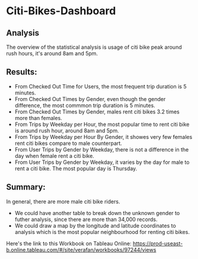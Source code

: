 # Citi-Bikes-Dashboard
## Analysis
The overview of the statistical analysis is usage of citi bike peak around rush hours, it's around 8am and 5pm.

## Results:
- From Checked Out Time for Users, the most frequent trip duration is 5 minutes.
- From Checked Out Times by Gender, even though the gender difference, the most commmon trip duration is 5 minutes.
- From Checked Out Times by Gender, males rent citi bikes 3.2 times more than females.
- From Trips by Weekday per Hour, the most popular time to rent citi bike is around rush hour, around 8am and 5pm.
- From Trips by Weekday per Hour By Gender, it showes very few females rent citi bikes compare to male counterpart.
- From User Trips by Gender by Weekday, there is not a difference in the day when female rent a citi bike.
- From User Trips by Gender by Weekday, it varies by the day for male to rent a citi bike. The most popular day is Thursday.

## Summary:
In general, there are more male citi bike riders. 
- We could have another table to break down the unknown gender to futher analysis, since there are more than 34,000 records.
- We could draw a map by the longitude and latitude coordinates to analysis which is the most popular neighbourhood for renting citi bikes.

Here's the link to this Workbook on Tableau Online: 
https://prod-useast-b.online.tableau.com/#/site/verafan/workbooks/97244/views
